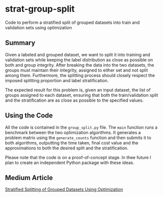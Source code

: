 # strat-group-split
Code to perform a stratified split of grouped datasets into train 
and validation sets using optimization

## Summary
Given a labeled and grouped dataset, we want to split it into 
training and validation sets while keeping the label 
distribution as close as possible on both and group integrity. 
After breaking the data into the two datasets, the groups must 
maintain their integrity, assigned to either set and not split 
among them. Furthermore, the splitting process should closely 
respect the imposed splitting proportion and label 
stratification.

The expected result for this problem is, given an input dataset, 
the list of groups assigned to each dataset, ensuring that both 
the train/validation split and the stratification are as close 
as possible to the specified values.

## Using the Code
All the code is contained in the `group_split.py` file.
The `main` function runs a benchmark between the two
optimization algorithms. It generates a problem matrix using
the `generate_counts` function and then submits it to both
algorithms, outputting the time taken, final cost value and
the approximations to both the desired split and the 
stratification.

Please note that the code is on a proof-of-concept stage. In 
thee future I plan to create an independent Python package
with these ideas.

## Medium Article
[Stratified Splitting of Grouped Datasets Using Optimization](https://towardsdatascience.com/stratified-splitting-of-grouped-datasets-using-optimization-bdc12fb6e691)
